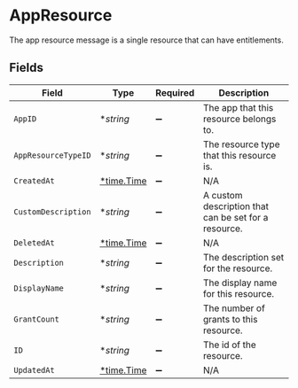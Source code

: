 # AppResource

The app resource message is a single resource that can have entitlements.


## Fields

| Field                                                | Type                                                 | Required                                             | Description                                          |
| ---------------------------------------------------- | ---------------------------------------------------- | ---------------------------------------------------- | ---------------------------------------------------- |
| `AppID`                                              | **string*                                            | :heavy_minus_sign:                                   | The app that this resource belongs to.               |
| `AppResourceTypeID`                                  | **string*                                            | :heavy_minus_sign:                                   | The resource type that this resource is.             |
| `CreatedAt`                                          | [*time.Time](https://pkg.go.dev/time#Time)           | :heavy_minus_sign:                                   | N/A                                                  |
| `CustomDescription`                                  | **string*                                            | :heavy_minus_sign:                                   | A custom description that can be set for a resource. |
| `DeletedAt`                                          | [*time.Time](https://pkg.go.dev/time#Time)           | :heavy_minus_sign:                                   | N/A                                                  |
| `Description`                                        | **string*                                            | :heavy_minus_sign:                                   | The description set for the resource.                |
| `DisplayName`                                        | **string*                                            | :heavy_minus_sign:                                   | The display name for this resource.                  |
| `GrantCount`                                         | **string*                                            | :heavy_minus_sign:                                   | The number of grants to this resource.               |
| `ID`                                                 | **string*                                            | :heavy_minus_sign:                                   | The id of the resource.                              |
| `UpdatedAt`                                          | [*time.Time](https://pkg.go.dev/time#Time)           | :heavy_minus_sign:                                   | N/A                                                  |